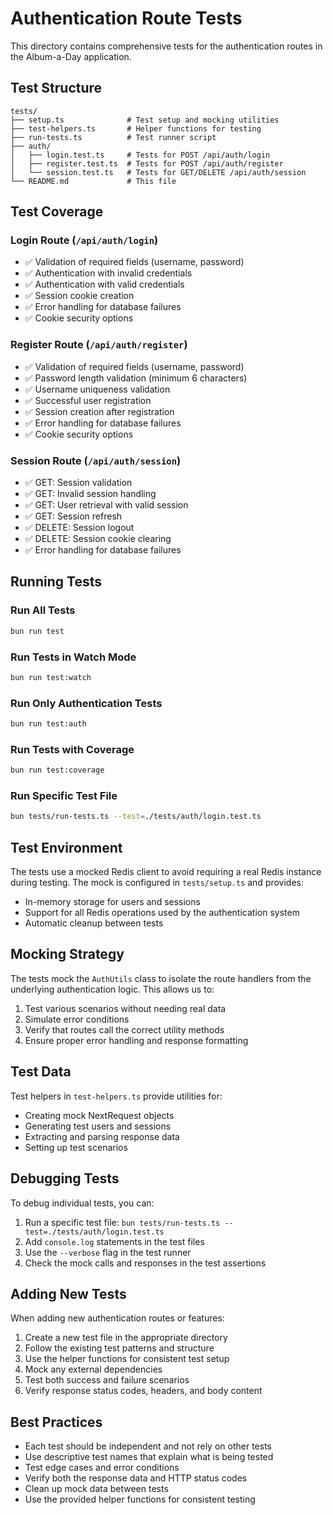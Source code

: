 # Authentication Route Tests

This directory contains comprehensive tests for the authentication routes in the Album-a-Day application.

## Test Structure

```
tests/
├── setup.ts              # Test setup and mocking utilities
├── test-helpers.ts       # Helper functions for testing
├── run-tests.ts          # Test runner script
├── auth/
│   ├── login.test.ts     # Tests for POST /api/auth/login
│   ├── register.test.ts  # Tests for POST /api/auth/register
│   └── session.test.ts   # Tests for GET/DELETE /api/auth/session
└── README.md             # This file
```

## Test Coverage

### Login Route (`/api/auth/login`)

- ✅ Validation of required fields (username, password)
- ✅ Authentication with invalid credentials
- ✅ Authentication with valid credentials
- ✅ Session cookie creation
- ✅ Error handling for database failures
- ✅ Cookie security options

### Register Route (`/api/auth/register`)

- ✅ Validation of required fields (username, password)
- ✅ Password length validation (minimum 6 characters)
- ✅ Username uniqueness validation
- ✅ Successful user registration
- ✅ Session creation after registration
- ✅ Error handling for database failures
- ✅ Cookie security options

### Session Route (`/api/auth/session`)

- ✅ GET: Session validation
- ✅ GET: Invalid session handling
- ✅ GET: User retrieval with valid session
- ✅ GET: Session refresh
- ✅ DELETE: Session logout
- ✅ DELETE: Session cookie clearing
- ✅ Error handling for database failures

## Running Tests

### Run All Tests

```bash
bun run test
```

### Run Tests in Watch Mode

```bash
bun run test:watch
```

### Run Only Authentication Tests

```bash
bun run test:auth
```

### Run Tests with Coverage

```bash
bun run test:coverage
```

### Run Specific Test File

```bash
bun tests/run-tests.ts --test=./tests/auth/login.test.ts
```

## Test Environment

The tests use a mocked Redis client to avoid requiring a real Redis instance during testing. The mock is configured in `tests/setup.ts` and provides:

- In-memory storage for users and sessions
- Support for all Redis operations used by the authentication system
- Automatic cleanup between tests

## Mocking Strategy

The tests mock the `AuthUtils` class to isolate the route handlers from the underlying authentication logic. This allows us to:

1. Test various scenarios without needing real data
2. Simulate error conditions
3. Verify that routes call the correct utility methods
4. Ensure proper error handling and response formatting

## Test Data

Test helpers in `test-helpers.ts` provide utilities for:

- Creating mock NextRequest objects
- Generating test users and sessions
- Extracting and parsing response data
- Setting up test scenarios

## Debugging Tests

To debug individual tests, you can:

1. Run a specific test file: `bun tests/run-tests.ts --test=./tests/auth/login.test.ts`
2. Add `console.log` statements in the test files
3. Use the `--verbose` flag in the test runner
4. Check the mock calls and responses in the test assertions

## Adding New Tests

When adding new authentication routes or features:

1. Create a new test file in the appropriate directory
2. Follow the existing test patterns and structure
3. Use the helper functions for consistent test setup
4. Mock any external dependencies
5. Test both success and failure scenarios
6. Verify response status codes, headers, and body content

## Best Practices

- Each test should be independent and not rely on other tests
- Use descriptive test names that explain what is being tested
- Test edge cases and error conditions
- Verify both the response data and HTTP status codes
- Clean up mock data between tests
- Use the provided helper functions for consistent testing

